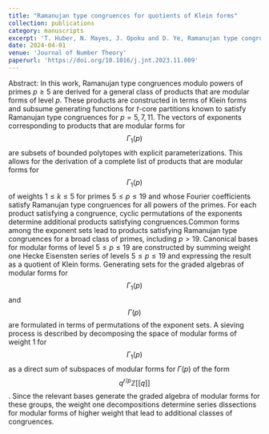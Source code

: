 ```yaml
---
title: "Ramanujan type congruences for quotients of Klein forms"
collection: publications
category: manuscripts
excerpt: 'T. Huber, N. Mayes, J. Opoku and D. Ye, Ramanujan type congruences for quotients of Klein forms, Journal of Number Theory, 258 (2024), 281-333.'
date: 2024-04-01
venue: 'Journal of Number Theory'
paperurl: 'https://doi.org/10.1016/j.jnt.2023.11.009'
---
```

Abstract: In this work, Ramanujan type congruences modulo powers of primes $p \ge 5$ are derived for a general class of products that are modular forms of level $p$. These products are constructed in terms of Klein forms and subsume generating functions for $t$-core partitions known to satisfy Ramanujan type congruences for $p=5,7,11$. The vectors of exponents corresponding to products that are modular forms for $$\Gamma_{1}(p)$$ are subsets of bounded polytopes with explicit parameterizations. This allows for the derivation of a complete list of products that are modular forms for $$\Gamma_{1}(p)$$ of weights $1\leq k \leq 5$ for primes $5\leq p \leq 19$ and whose Fourier coefficients satisfy Ramanujan type congruences for all powers of the primes. For each product satisfying a congruence, cyclic permutations of the exponents determine additional products satisfying congruences.Common forms among the exponent sets lead to products satisfying Ramanujan type congruences for a broad class of primes, including $p> 19$. Canonical bases for modular forms of level $5\leq p \leq 19$ are constructed by summing weight one Hecke Eisensten series of levels $5\leq p \leq 19$ and expressing the result as a quotient of Klein forms. Generating sets for the graded algebras of modular forms for $$\Gamma_{1}(p)$$ and $$\Gamma(p)$$ are formulated in terms of permutations of the exponent sets. A sieving process is described by decomposing the space of modular forms of weight $1$ for $$\Gamma_{1}(p)$$ as a direct sum of subspaces of modular forms for $\Gamma(p)$ of the form $$q^{r/p}\mathbb{Z}[[q]]$$. Since the relevant bases generate the graded algebra of modular forms for these groups, the weight one decompositions determine series dissections for modular forms of higher weight that lead to additional classes of congruences. 

